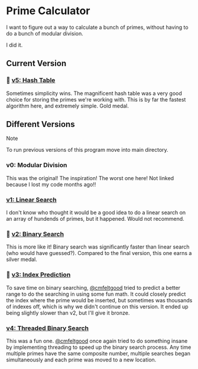 # Prime Calculator

I want to figure out a way to calculate a bunch of primes, without having to do a bunch of modular division.

I did it.

## Current Version

### 🥇 [v5: Hash Table](primes.py)

Sometimes simplicity wins. The magnificent hash table was a very good choice for storing the primes we're working with. This is by far the fastest algorithm here, and extremely simple. Gold medal.

## Different Versions

> [!NOTE]
> To run previous versions of this program move into main directory.

### v0: Modular Division

This was the original! The inspiration! The worst one here! Not linked because I lost my code months ago!!

### [v1: Linear Search](./previous/v1_linearSearch.py)

I don't know who thought it would be a good idea to do a linear search
on an array of hundends of primes, but it happened. Would not recommend.

### 🥈 [v2: Binary Search](./previous/v2_bSearch.py)

This is more like it! Binary search was significantly faster than linear search (who would have guessed?). Compared to the final version, this one earns a silver medal.

### 🥉 [v3: Index Prediction](./previous/v3_indexPrediction.py)

To save time on binary searching, [@cmfeltgood](https://github.com/cmfeltgood) tried to predict a better range to do the searching in using some fun math. It could closely predict the index where the prime would be inserted, but sometimes was thousands of indexes off, which is why we didn't continue on this version. It ended up being slightly slower than v2, but I'll give it bronze.

### [v4: Threaded Binary Search](./previous/v4_bSearchThreads.py)

This was a fun one. [@cmfeltgood](https://github.com/cmfeltgood) once again tried to do something insane by implementing threading to speed up the binary search process. Any time multiple primes have the same composite number, multiple searches began simultaneously and each prime was moved to a new location.
